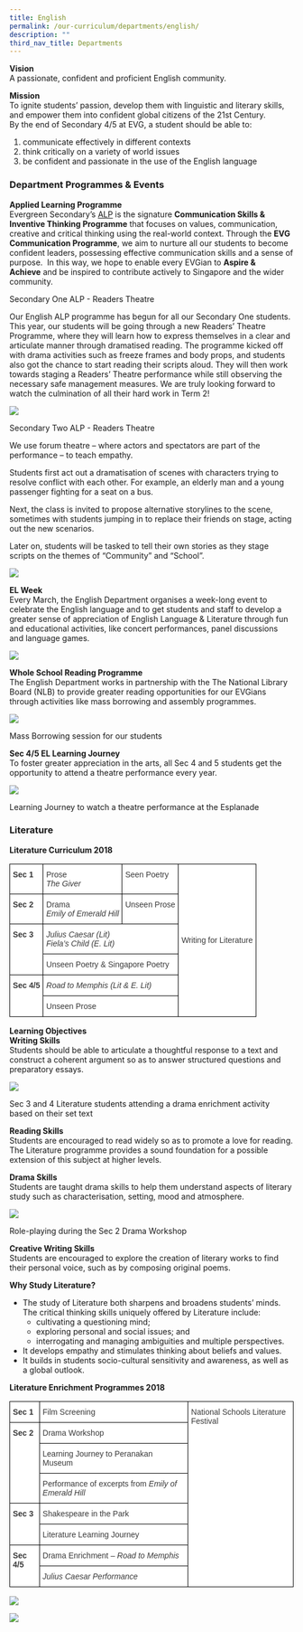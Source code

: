 ```yaml
---
title: English
permalink: /our-curriculum/departments/english/
description: ""
third_nav_title: Departments
---
```

**Vision**  
A passionate, confident and proficient English community.

**Mission**  
To ignite students’ passion, develop them with linguistic and literary skills, and empower them into confident global citizens of the 21st Century.  
By the end of Secondary 4/5 at EVG, a student should be able to:

1.  communicate effectively in different contexts
2.  think critically on a variety of world issues
3.  be confident and passionate in the use of the English language

### **Department Programmes &amp; Events**

**Applied Learning Programme**  
Evergreen Secondary’s&nbsp;[ALP](/our-curriculum/Distinctive-School-Programmes/Applied-Learning-Programme-ALP/)&nbsp;is the signature&nbsp;**Communication Skills &amp; Inventive Thinking Programme**&nbsp;that focuses on values, communication, creative and critical thinking using the real-world context. Through the&nbsp;**EVG Communication Programme**, we aim to nurture all our students to become confident leaders, possessing effective communication skills and a sense of purpose. &nbsp;In this way, we hope to enable every EVGian to&nbsp;**Aspire &amp; Achieve**&nbsp;and be inspired to contribute actively to Singapore and the wider community.

Secondary One ALP - Readers Theatre

Our English ALP programme has begun for all our Secondary One students. This year, our students will be going through a new Readers’ Theatre Programme, where they will learn how to express themselves in a clear and articulate manner through dramatised reading. The programme kicked off with drama activities such as freeze frames and body props, and students also got the chance to start reading their scripts aloud. They will then work towards staging a Readers’ Theatre performance while still observing the necessary safe management measures. We are truly looking forward to watch the culmination of all their hard work in Term 2!

![](/images/Our%20Curriculum/Departments/English%20Department/E1.png)

Secondary Two ALP - Readers Theatre

We use forum theatre – where actors and spectators are part of the performance – to teach empathy.

Students first act out a dramatisation of scenes with characters trying to resolve conflict with each other. For example, an elderly man and a young passenger fighting for a seat on a bus.

Next, the class is invited to propose alternative storylines to the scene, sometimes with students jumping in to replace their friends on stage, acting out the new scenarios.

Later on, students will be tasked to tell their own stories as they stage scripts on the themes of “Community” and “School”.

![](/images/Our%20Curriculum/Departments/English%20Department/E2.png)


**EL Week**  
Every March, the English Department organises a week-long event to celebrate the English language and to get students and staff to develop a greater sense of appreciation of English Language &amp; Literature through fun and educational activities, like concert performances, panel discussions and language games.

![](/images/Our%20Curriculum/Departments/English%20Department/E3.png)


**Whole School Reading Programme**  
The English Department works in partnership with the The National Library Board (NLB) to provide greater reading opportunities for our EVGians through activities like mass borrowing and assembly programmes.

![](/images/Our%20Curriculum/Departments/English%20Department/E4.png)


Mass Borrowing session for our students

**Sec 4/5 EL Learning Journey**  
To foster greater appreciation in the arts, all Sec 4 and 5 students get the opportunity to attend a theatre performance every year.

![](/images/Our%20Curriculum/Departments/English%20Department/E5.png)


Learning Journey to watch a theatre performance at the Esplanade

### **Literature**

**Literature Curriculum 2018**

<style type="text/css">
.tg  {border-collapse:collapse;border-spacing:0;}
.tg td{border-color:black;border-style:solid;border-width:1px;font-family:Arial, sans-serif;font-size:14px;
  overflow:hidden;padding:10px 5px;word-break:normal;}
.tg th{border-color:black;border-style:solid;border-width:1px;font-family:Arial, sans-serif;font-size:14px;
  font-weight:normal;overflow:hidden;padding:10px 5px;word-break:normal;}
.tg .tg-dox4{background-color:#FFF;color:#3A3A3A;text-align:left;vertical-align:top}
.tg .tg-52wp{background-color:#FFF;color:#3A3A3A;font-style:italic;text-align:left;vertical-align:top}
.tg .tg-c1uv{background-color:#FFF;color:#3A3A3A;font-weight:bold;text-align:left;vertical-align:top}
.tg .tg-4p8a{background-color:#FFF;color:#3A3A3A;text-align:center;vertical-align:middle}
</style>
<table class="tg">
<thead>
  <tr>
    <td class="tg-c1uv"><span style="font-weight:bold;font-style:inherit">Sec 1</span></td>
    <td class="tg-dox4"><span style="font-weight:inherit;font-style:inherit">Prose</span><br><span style="font-weight:inherit;font-style:italic">The Giver</span></td>
    <td class="tg-dox4"><span style="font-weight:inherit;font-style:inherit">Seen Poetry</span></td>
    <td class="tg-4p8a" rowspan="6"><span style="font-weight:inherit;font-style:inherit">Writing for Literature</span></td>
  </tr>
  <tr>
    <td class="tg-c1uv"><span style="font-weight:bold;font-style:inherit">Sec 2</span></td>
    <td class="tg-dox4"><span style="font-weight:inherit;font-style:inherit">Drama</span><br><span style="font-weight:inherit;font-style:italic">Emily of Emerald Hill</span></td>
    <td class="tg-dox4"><span style="font-weight:inherit;font-style:inherit">Unseen Prose</span></td>
  </tr>
  <tr>
    <td class="tg-c1uv" rowspan="2"><span style="font-weight:bold;font-style:inherit">Sec 3</span></td>
    <td class="tg-52wp" colspan="2"><span style="font-weight:inherit;font-style:italic">Julius Caesar</span> <span style="font-weight:inherit;font-style:inherit">(Lit)</span><br><span style="font-weight:inherit;font-style:italic">Fiela’s Child</span> <span style="font-weight:inherit;font-style:inherit">(E. Lit)</span></td>
  </tr>
  <tr>
    <td class="tg-dox4" colspan="2"><span style="font-weight:inherit;font-style:inherit">Unseen Poetry &amp; Singapore Poetry</span></td>
  </tr>
  <tr>
    <td class="tg-c1uv" rowspan="2"><span style="font-weight:bold;font-style:inherit">Sec 4/5</span></td>
    <td class="tg-52wp" colspan="2"><span style="font-weight:inherit;font-style:italic">Road to Memphis</span> <span style="font-weight:inherit;font-style:inherit">(Lit &amp; E. Lit)</span></td>
  </tr>
  <tr>
    <td class="tg-dox4" colspan="2"><span style="font-weight:inherit;font-style:inherit">Unseen Prose</span></td>
  </tr>
</thead>
</table>

**Learning Objectives**  
**Writing Skills**  
Students should be able to articulate a thoughtful response to a text and construct a coherent argument so as to answer structured questions and preparatory essays.

![](/images/Our%20Curriculum/Departments/English%20Department/E6.png)

Sec 3 and 4 Literature students attending a drama enrichment activity based on their set text

**Reading Skills**  
Students are encouraged to read widely so as to promote a love for reading. The Literature programme provides a sound foundation for a possible extension of this subject at higher levels.

**Drama Skills**  
Students are taught drama skills to help them understand aspects of literary study such as characterisation, setting, mood and atmosphere.

![](/images/Our%20Curriculum/Departments/English%20Department/E7.png)

Role-playing during the Sec 2 Drama Workshop

**Creative Writing Skills**  
Students are encouraged to explore the creation of literary works to find their personal voice, such as by composing original poems.

**Why Study Literature?**

*   The study of Literature both sharpens and broadens students’ minds. The critical thinking skills uniquely offered by Literature include:
    *   cultivating a questioning mind;
    *   exploring personal and social issues; and
    *   interrogating and managing ambiguities and multiple perspectives.
*   It develops empathy and stimulates thinking about beliefs and values.
*   It builds in students socio-cultural sensitivity and awareness, as well as a global outlook.

**Literature Enrichment Programmes 2018**

<style type="text/css">
.tg  {border-collapse:collapse;border-spacing:0;}
.tg td{border-color:black;border-style:solid;border-width:1px;font-family:Arial, sans-serif;font-size:14px;
  overflow:hidden;padding:10px 5px;word-break:normal;}
.tg th{border-color:black;border-style:solid;border-width:1px;font-family:Arial, sans-serif;font-size:14px;
  font-weight:normal;overflow:hidden;padding:10px 5px;word-break:normal;}
.tg .tg-dox4{background-color:#FFF;color:#3A3A3A;text-align:left;vertical-align:top}
.tg .tg-52wp{background-color:#FFF;color:#3A3A3A;font-style:italic;text-align:left;vertical-align:top}
.tg .tg-c1uv{background-color:#FFF;color:#3A3A3A;font-weight:bold;text-align:left;vertical-align:top}
</style>
<table class="tg">
<thead>
  <tr>
    <td class="tg-c1uv"><span style="font-weight:bold;font-style:inherit">Sec 1</span></td>
    <td class="tg-dox4"><span style="font-weight:inherit;font-style:inherit">Film Screening</span></td>
    <td class="tg-dox4" rowspan="8"><span style="font-weight:inherit;font-style:inherit">National Schools Literature Festival</span></td>
  </tr>
  <tr>
    <td class="tg-c1uv" rowspan="3"><span style="font-weight:bold;font-style:inherit">Sec 2</span></td>
    <td class="tg-dox4"><span style="font-weight:inherit;font-style:inherit">Drama Workshop</span></td>
  </tr>
  <tr>
    <td class="tg-dox4"><span style="font-weight:inherit;font-style:inherit">Learning Journey to Peranakan Museum</span></td>
  </tr>
  <tr>
    <td class="tg-dox4"><span style="font-weight:inherit;font-style:inherit">Performance of excerpts from</span> <span style="font-weight:inherit;font-style:italic">Emily of Emerald Hill</span></td>
  </tr>
  <tr>
    <td class="tg-c1uv" rowspan="2"><span style="font-weight:bold;font-style:inherit">Sec 3</span></td>
    <td class="tg-dox4"><span style="font-weight:inherit;font-style:inherit">Shakespeare in the Park</span></td>
  </tr>
  <tr>
    <td class="tg-dox4"><span style="font-weight:inherit;font-style:inherit">Literature Learning Journey</span></td>
  </tr>
  <tr>
    <td class="tg-c1uv" rowspan="2"><span style="font-weight:bold;font-style:inherit">Sec 4/5</span></td>
    <td class="tg-dox4"><span style="font-weight:inherit;font-style:inherit">Drama Enrichment –</span> <span style="font-weight:inherit;font-style:italic">Road to Memphis</span></td>
  </tr>
  <tr>
    <td class="tg-52wp"><span style="font-weight:inherit;font-style:italic">Julius Caesar</span> <span style="font-weight:inherit;font-style:inherit">Performance</span></td>
  </tr>
</thead>
</table>

![](/images/Our%20Curriculum/Departments/English%20Department/E8.png)

![](/images/Our%20Curriculum/Departments/English%20Department/E9.png)